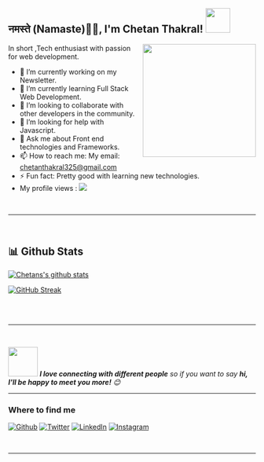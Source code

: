 <h2>नमस्ते (Namaste)🙏🏻, I'm Chetan Thakral! <img src="https://media.giphy.com/media/12oufCB0MyZ1Go/giphy.gif" width="50"></h2>
<img align='right' src="https://media.giphy.com/media/M9gbBd9nbDrOTu1Mqx/giphy.gif" width="230">




 In short ,Tech enthusiast with passion for web development.

- 🔭 I’m currently working on my Newsletter.
- 🌱 I’m currently learning Full Stack Web Development.
- 👯 I’m looking to collaborate with other developers in the community.
- 🤔 I’m looking for help with Javascript.
- 💬 Ask me about Front end technologies and Frameworks.
- 📫 How to reach me: My email: chetanthakral325@gmail.com
- ⚡ Fun fact: Pretty good with learning new technologies.
- My profile views : ![](https://komarev.com/ghpvc/?username=chetan-2002)
<br>
<hr>
<br>
<h2>📊 Github Stats</h2>
<a href='https://github.com/chetan-2002/github-stats-transparent'></a>

[![Chetans's github stats](https://github-readme-stats.vercel.app/api?username=chetan-2002&count_private=true&include_all_commits=true&theme=radical)](https://google.com)

<!-- [![GitHub Streak](https://github-readme-streak-stats.herokuapp.com?user=chetan-2002&theme=radical)](https://git.io/streak-stats) -->
<!-- [![GitHub Streak](https://github-readme-streak-stats.herokuapp.com?user=chetan-2002&theme=neon-palenight)](https://git.io/streak-stats) -->
[![GitHub Streak](https://github-readme-streak-stats.herokuapp.com?user=chetan-2002&theme=neon-palenight)](https://git.io/streak-stats)




<br>

<br>
<hr>
<br>


<img src="https://media.giphy.com/media/LnQjpWaON8nhr21vNW/giphy.gif" width="60"> <em><b>I love connecting with different people</b> so if you want to say <b>hi, I'll be happy to meet you more!</b> 😊</em>
<br>
<hr>

<h3>Where to find me</h3>
<p><a href="https://github.com/chetan-2002" target="_blank"><img alt="Github" src="https://img.shields.io/badge/GitHub-%2312100E.svg?&style=for-the-badge&logo=Github&logoColor=white" /></a> <a href="https://twitter.com/ChetanThakral3" target="_blank"><img alt="Twitter" src="https://img.shields.io/badge/twitter-%231DA1F2.svg?&style=for-the-badge&logo=twitter&logoColor=white" /></a> <a href="https://www.linkedin.com/in/chetan-thakral" target="_blank"><img alt="LinkedIn" src="https://img.shields.io/badge/linkedin-%230077B5.svg?&style=for-the-badge&logo=linkedin&logoColor=white" /></a> <a href="https://instagram.com/chetan.thakral" target="_blank"><img alt="Instagram" src="https://img.shields.io/badge/instagram-%2312100E.svg?&style=for-the-badge&logo=instagram&logoColor=white" />
</p>
<br>
<hr>

